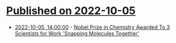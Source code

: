 # [Published on 2022-10-05](index.md)

* [2022-10-05, 14:00:00](https://science.slashdot.org/story/22/10/05/1158244/nobel-prize-in-chemistry-awarded-to-3-scientists-for-work-snapping-molecules-together?utm_source=rss1.0mainlinkanon&utm_medium=feed) - [Nobel Prize in Chemistry Awarded To 3 Scientists for Work 'Snapping Molecules Together'](https://science.slashdot.org/story/22/10/05/1158244/nobel-prize-in-chemistry-awarded-to-3-scientists-for-work-snapping-molecules-together?utm_source=rss1.0mainlinkanon&utm_medium=feed)
